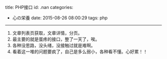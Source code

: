 title: PHP接口
id: .nan
categories:
  - 心の栄養
date: 2015-08-26 08:00:29
tags: php
---

1.  文章列表页获取，文章详情，分页。
2.  最主要的就是蛋疼的接口，整了一天了，唉。
3.  各种没思路，没头绪，没接触过就是难啊。
4.  看着这一堆的问题要疯了，自己是多么弱小，各种看不懂。心好累！！